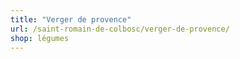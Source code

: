 ```yaml
---
title: "Verger de provence"
url: /saint-romain-de-colbosc/verger-de-provence/
shop: légumes
---
```

